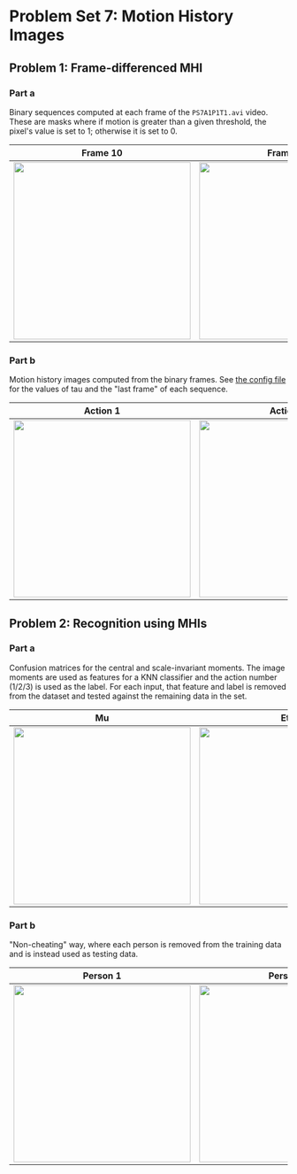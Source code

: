 # Problem Set 7: Motion History Images

## Problem 1: Frame-differenced MHI

### Part a
Binary sequences computed at each frame of the `PS7A1P1T1.avi` video. These are masks where if motion is greater than a given threshold, the pixel's value is set to 1; otherwise it is set to 0.

Frame 10 | Frame 20 | Frame 30
---|---|---
<img src="./output/ps7-1-a-1.png" width="320"/> | <img src="./output/ps7-1-a-2.png" width="320"/> | <img src="./output/ps7-1-a-3.png" width="320"/>


### Part b
Motion history images computed from the binary frames. See [the config file](../../config/ps7.yaml) for the values of tau and the "last frame" of each sequence.

Action 1 | Action 2 | Action 3
---|---|---
<img src="./output/ps7-1-b-1.png" width="320"/> | <img src="./output/ps7-1-b-2.png" width="320"/> | <img src="./output/ps7-1-b-3.png" width="320"/>


## Problem 2: Recognition using MHIs

### Part a
Confusion matrices for the central and scale-invariant moments. The image moments are used as features for a KNN classifier and the action number (1/2/3) is used as the label. For each input, that feature and label is removed from the dataset and tested against the remaining data in the set.

Mu | Eta
---|---
<img src="./output/ps7-2-a-1.png" width="320"/> | <img src="./output/ps7-2-a-2.png" width="320"/>

### Part b
"Non-cheating" way, where each person is removed from the training data and is instead used as testing data.

Person 1 | Person 2 | Person 3 | Average of all
---|---|---|---
<img src="./output/ps7-2-b-1.png" width="320"/> | <img src="./output/ps7-2-b-2.png" width="320"/> | <img src="./output/ps7-2-b-3.png" width="320"/> | <img src="./output/ps7-2-b-4.png" width="320"/>